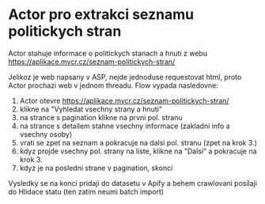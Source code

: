 # Actor pro extrakci seznamu politickych stran

Actor stahuje informace o politickych stanach a hnuti z webu https://aplikace.mvcr.cz/seznam-politickych-stran/

Jelikoz je web napsany v ASP, nejde jednoduse requestovat html, proto Actor prochazi web v jednom threadu. Flow vypada nasledovne:
1. Actor otevre https://aplikace.mvcr.cz/seznam-politickych-stran/
2. klikne na "Vyhledat vsechny strany a hnuti"
3. na strance s pagination klikne na prvni pol. stranu
4. na strance s detailem stahne vsechny informace (zakladni info a vsechny osoby)
5. vrati se zpet na seznam a pokracuje na dalsi pol. stranu (zpet na krok 3.)
6. kdyz projde vsechny pol. strany na liste, klikne na "Dalsi" a pokracuje na krok 3.
7. kdyz je na posledni strane v pagination, skonci

Vysledky se na konci pridaji do datasetu v Apify a behem crawlovani posilaji do Hlidace statu (ten zatim neumi batch import)
